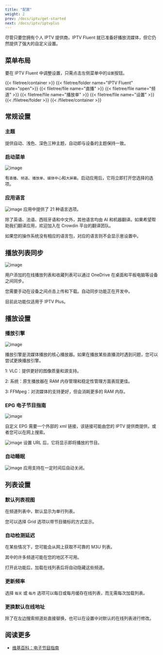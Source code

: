 ```yaml
---
title: "配置"
weight: 2
prev: /docs/iptv/get-started
next: /docs/iptv/iptvplus
---
```


尽管只要您拥有个人 IPTV 提供商，IPTV Fluent 就已准备好播放流媒体，但它仍然提供了强大的自定义设置。

<!--more-->
## 菜单布局

要在 IPTV Fluent 中调整设置，只需点击左侧菜单中的`设置`按钮。

{{< filetree/container >}}
{{< filetree/folder name="IPTV Fluent" state="open">}}
{{< filetree/file name="直播" >}}
{{< filetree/file name="频道" >}}
{{< filetree/file name="播放单" >}}
{{< filetree/file name="设置" >}}
{{< /filetree/folder >}}
{{< /filetree/container >}}

## 常规设置

### 主题

提供自动、浅色、深色三种主题，自动即与设备的主题保持一致。

### 启动菜单

![image](https://od.lk/s/200607426_u0Sx5/launchmenu.png)

有`直播`、`频道`、`播放单`、`媒体中心`和`大屏幕`。启动应用后，它将立即打开您选择的选项。

### 应用语言

![image](https://od.lk/s/200607851_yegn7/language.png)
应用中提供了 21 种语言选项。

除了英语、法语、西班牙语和中文外，其他语言均由 AI 和机器翻译。如果希望帮助我们翻译应用，欢迎加入在 Crowdin 平台的翻译团队。

如果您的操作系统没有相应的语言包，对应的语言则不会显示崽设置中。

## 播放列表同步

![image](https://od.lk/s/200608026_n1oNA/sync.png)

用户添加的在线播放列表和收藏列表可以通过 OneDrive 在桌面和平板电脑等设备之间同步。

您需要手动在设备之间点击上传和下载。自动同步功能正在开发中。

目前此功能仅适用于 IPTV Plus。

## 播放设置

### 播放引擎

![image](https://od.lk/s/200609031_t4bhu/playbackengine.png)

播放引擎是流媒体播放的核心播放器。如果在播放某些直播流时遇到问题，您可以尝试更换播放引擎。

1: VLC：提供更好的图像质量和源支持。

2: 系统：原生播放器在 RAM 内存管理和稳定性管理方面表现更佳。

3: FFMpeg：对流媒体的支持更好，但会消耗更多的 RAM 内存。

### EPG 电子节目指南

![image](https://od.lk/s/200611282_LCp8I/EPG.png)

自定义 EPG 需要一个外部的 xml 链接，该链接可能由您的 IPTV 提供商提供，或者您可以在网上搜索。

![image](https://od.lk/s/200612577_CWt9Q/epg2.png)
设置 URL 后，它将显示即将播放的节目。

### 自动睡眠

![image](https://od.lk/s/200612991_jD6Gx/autosleep.png)
应用支持在一定时间后自动关闭。

## 列表设置

### 默认列表视图

在频道列表中，默认显示为单行列表。

您可以选择 Grid 选项以带节目徽标的方式显示。

### 自动检测延迟

在某些情况下，您可能会从网上获取不可靠的 M3U 列表。

其中的许多频道可能在您的地区不可用。

打开此功能后，加载在线列表后将自动隐藏这些频道。

### 更新频率

选择 `每天` 或 `每月` 选项可以每日或每月缓存在线列表，而无需每次加载列表。

### 更换默认在线地址

除了在左边搜索频道处直接替换，也可以在设置中对默认的在线列表进行修改。

## 阅读更多

- [维基百科：电子节目指南](https://zh.wikipedia.org/wiki/%E7%94%B5%E5%AD%90%E8%8A%82%E7%9B%AE%E6%8C%87%E5%8D%97)
